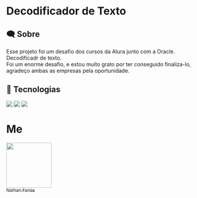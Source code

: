 <h1>Decodificador de Texto</h1>

<h2> 🗨️ Sobre</h2>
<p>Esse projeto foi um desafio dos cursos da Alura junto com a Oracle. <br>Decodificadr de texto. <br> Foi um enorme desafio, e estou muito grato por ter conseguido finaliza-lo, agradeço  ambas as empresas pela oportunidade.</p>

## 🚀 Tecnologias 
<div>
<img src="https://img.shields.io/badge/HTML-239120?style=for-the-badge&logo=html5&logoColor=white">
<img src="https://img.shields.io/badge/CSS-239120?&style=for-the-badge&logo=css3&logoColor=white">
<img src="https://img.shields.io/badge/JavaScript-F7DF1E?style=for-the-badge&logo=javascript&logoColor=black">
</div>

# Me
[<img loading="lazy" src="https://avatars.githubusercontent.com/u/111164902?v=4" width=120><br><sub>Nathan Farias</sub>](https://github.com/FMNathan)
